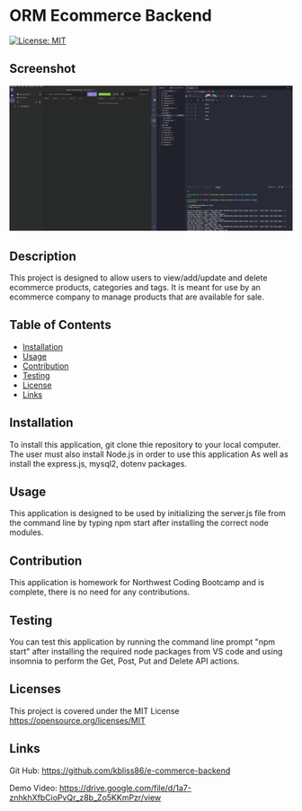 # ORM Ecommerce Backend
[![License: MIT](https://img.shields.io/badge/License-MIT-yellow.svg)](https://opensource.org/licenses/MIT)

## Screenshot
![Employee Manager Preview](/assets/ecommerce-backend.gif)


## Description
This project is designed to allow users to view/add/update and delete ecommerce products, categories and tags. It is meant for use by an ecommerce company to manage products that are available for sale. 

## Table of Contents
  - [Installation](#installation)
  - [Usage](#usage)
  - [Contribution](#contribution)
  - [Testing](#testing)
  - [License](#license)
  - [Links](#Links)

 ## Installation 
 To install this application, git clone thie repository to your local computer. The user must also install Node.js in order to use this application As well as install the express.js, mysql2, dotenv packages.

 ## Usage
This application is designed to be used by initializing the server.js file from the command line by typing npm start after installing the correct node modules. 

## Contribution
This application is homework for Northwest Coding Bootcamp and is complete, there is no need for any contributions.

## Testing
You can test this application  by running the command line prompt "npm start" after installing the required node packages from VS code and using insomnia to perform the Get, Post, Put and Delete API actions. 

## Licenses
This project is covered under the MIT License
https://opensource.org/licenses/MIT

## Links
Git Hub: https://github.com/kbliss86/e-commerce-backend

Demo Video: https://drive.google.com/file/d/1a7-znhkhXfbCioPvQr_z8b_Zo5KKmPzr/view
